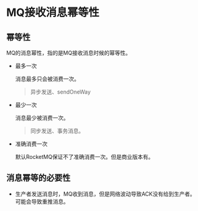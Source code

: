 # MQ接收消息幂等性

## 幂等性

MQ的消息幂性，指的是MQ接收消息时候的幂等性。

- 最多一次
    
    消息最多只会被消费一次。
    
    > 异步发送、sendOneWay
    > 
- 最少一次
    
    消息最少被消费一次。
    
    > 同步发送、事务消息。
    > 
- 准确消费一次
    
    默认RocketMQ保证不了准确消费一次。但是商业版本有。
    

## 消息幂等的必要性

- 生产者发送消息时，MQ收到消息，但是网络波动导致ACK没有给到生产者。可能会导致重推消息。